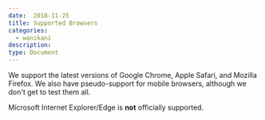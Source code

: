 ```yaml
---
date:  2018-11-25
title: Supported Browsers
categories:
  - wanikani
description:
type: Document
---
```


We support the latest versions of Google Chrome, Apple Safari, and Mozilla Firefox. We also have pseudo-support for mobile browsers, although we don't get to test them all.

Microsoft Internet Explorer/Edge is **not** officially supported.
